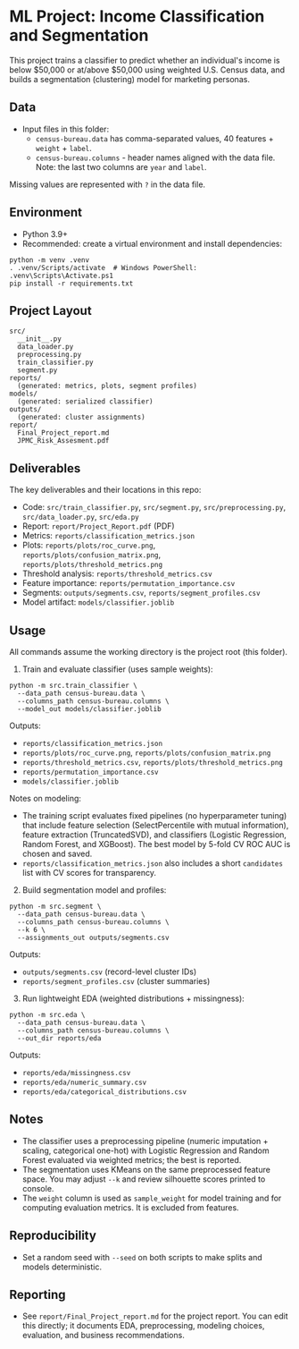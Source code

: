 ﻿# ML Project: Income Classification and Segmentation

This project trains a classifier to predict whether an individual's income is below $50,000 or at/above $50,000 using weighted U.S. Census data, and builds a segmentation (clustering) model for marketing personas.

## Data

- Input files in this folder:
  - `census-bureau.data` has comma-separated values, 40 features + `weight` + `label`.
  - `census-bureau.columns` - header names aligned with the data file. Note: the last two columns are `year` and `label`.

Missing values are represented with `?` in the data file.

## Environment

- Python 3.9+
- Recommended: create a virtual environment and install dependencies:

```
python -m venv .venv
. .venv/Scripts/activate  # Windows PowerShell: .venv\Scripts\Activate.ps1
pip install -r requirements.txt
```

## Project Layout

```
src/
  __init__.py
  data_loader.py
  preprocessing.py
  train_classifier.py
  segment.py
reports/
  (generated: metrics, plots, segment profiles)
models/
  (generated: serialized classifier)
outputs/
  (generated: cluster assignments)
report/
  Final_Project_report.md
  JPMC_Risk_Assesment.pdf
```

## Deliverables

The key deliverables and their locations in this repo:

- Code: `src/train_classifier.py`, `src/segment.py`, `src/preprocessing.py`, `src/data_loader.py`, `src/eda.py`
- Report: `report/Project_Report.pdf` (PDF)
- Metrics: `reports/classification_metrics.json`
- Plots: `reports/plots/roc_curve.png`, `reports/plots/confusion_matrix.png`, `reports/plots/threshold_metrics.png`
- Threshold analysis: `reports/threshold_metrics.csv`
- Feature importance: `reports/permutation_importance.csv`
- Segments: `outputs/segments.csv`, `reports/segment_profiles.csv`
- Model artifact: `models/classifier.joblib`

## Usage

All commands assume the working directory is the project root (this folder).

1) Train and evaluate classifier (uses sample weights):

```
python -m src.train_classifier \
  --data_path census-bureau.data \
  --columns_path census-bureau.columns \
  --model_out models/classifier.joblib
```

Outputs:
- `reports/classification_metrics.json`
- `reports/plots/roc_curve.png`, `reports/plots/confusion_matrix.png`
- `reports/threshold_metrics.csv`, `reports/plots/threshold_metrics.png`
- `reports/permutation_importance.csv`
- `models/classifier.joblib`

Notes on modeling:
- The training script evaluates fixed pipelines (no hyperparameter tuning) that include feature selection (SelectPercentile with mutual information), feature extraction (TruncatedSVD), and classifiers (Logistic Regression, Random Forest, and XGBoost). The best model by 5-fold CV ROC AUC is chosen and saved.
- `reports/classification_metrics.json` also includes a short `candidates` list with CV scores for transparency.

2) Build segmentation model and profiles:

```
python -m src.segment \
  --data_path census-bureau.data \
  --columns_path census-bureau.columns \
  --k 6 \
  --assignments_out outputs/segments.csv
```

Outputs:
- `outputs/segments.csv` (record-level cluster IDs)
- `reports/segment_profiles.csv` (cluster summaries)

3) Run lightweight EDA (weighted distributions + missingness):

```
python -m src.eda \
  --data_path census-bureau.data \
  --columns_path census-bureau.columns \
  --out_dir reports/eda
```

Outputs:
- `reports/eda/missingness.csv`
- `reports/eda/numeric_summary.csv`
- `reports/eda/categorical_distributions.csv`

## Notes

- The classifier uses a preprocessing pipeline (numeric imputation + scaling, categorical one-hot) with Logistic Regression and Random Forest evaluated via weighted metrics; the best is reported.
- The segmentation uses KMeans on the same preprocessed feature space. You may adjust `--k` and review silhouette scores printed to console.
- The `weight` column is used as `sample_weight` for model training and for computing evaluation metrics. It is excluded from features.

## Reproducibility

- Set a random seed with `--seed` on both scripts to make splits and models deterministic.

## Reporting

- See `report/Final_Project_report.md` for the project report. You can edit this directly; it documents EDA, preprocessing, modeling choices, evaluation, and business recommendations.

